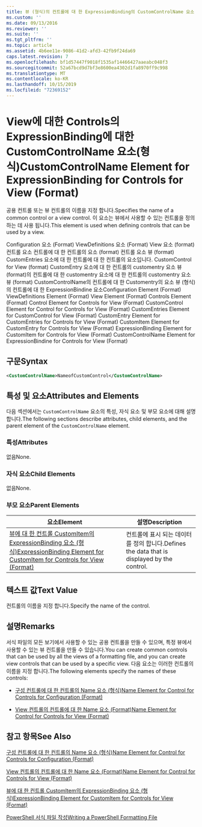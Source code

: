 ```yaml
---
title: 뷰 (형식)의 컨트롤에 대 한 ExpressionBinding의 CustomControlName 요소 | Microsoft Docs
ms.custom: ''
ms.date: 09/13/2016
ms.reviewer: ''
ms.suite: ''
ms.tgt_pltfrm: ''
ms.topic: article
ms.assetid: 4b6ee11e-9086-41d2-afd3-42fb9f24da69
caps.latest.revision: 7
ms.openlocfilehash: bf1d57447f9018f1535af14466427aaeabc048f3
ms.sourcegitcommit: 52a67bcd9d7bf3e8600ea4302d1fa8970ff9c998
ms.translationtype: MT
ms.contentlocale: ko-KR
ms.lasthandoff: 10/15/2019
ms.locfileid: "72369152"
---
```

# <a name="customcontrolname-element-for-expressionbinding-for-controls-for-view-format"></a><span data-ttu-id="09a15-102">View에 대한 Controls의 ExpressionBinding에 대한 CustomControlName 요소(형식)</span><span class="sxs-lookup"><span data-stu-id="09a15-102">CustomControlName Element for ExpressionBinding for Controls for View (Format)</span></span>

<span data-ttu-id="09a15-103">공용 컨트롤 또는 뷰 컨트롤의 이름을 지정 합니다.</span><span class="sxs-lookup"><span data-stu-id="09a15-103">Specifies the name of a common control or a view control.</span></span> <span data-ttu-id="09a15-104">이 요소는 뷰에서 사용할 수 있는 컨트롤을 정의 하는 데 사용 됩니다.</span><span class="sxs-lookup"><span data-stu-id="09a15-104">This element is used when defining controls that can be used by a view.</span></span>

<span data-ttu-id="09a15-105">Configuration 요소 (Format) ViewDefinitions 요소 (Format) View 요소 (format) 컨트롤 요소 컨트롤에 대 한 컨트롤의 요소 (format) 컨트롤 요소 뷰 (format) CustomEntries 요소에 대 한 컨트롤에 대 한 컨트롤의 요소입니다. CustomControl for View (format) CustomEntry 요소에 대 한 컨트롤의 customentry 요소 뷰 (format)의 컨트롤에 대 한 customentry 요소에 대 한 컨트롤의 customentry 요소 뷰 (format) CustomControlName의 컨트롤에 대 한 Customentry의 요소 뷰 (형식)의 컨트롤에 대 한 ExpressionBindine 요소</span><span class="sxs-lookup"><span data-stu-id="09a15-105">Configuration Element (Format) ViewDefinitions Element (Format) View Element (Format) Controls Element (Format) Control Element for Controls for View (Format) CustomControl Element for Control for Controls for View (Format) CustomEntries Element for CustomControl for View (Format) CustomEntry Element for CustomEntries for Controls for View (Format) CustomItem Element for CustomEntry for Controls for View (Format) ExpressionBinding Element for CustomItem for Controls for View (Format) CustomControlName Element for ExpressionBindine for Controls for View (Format)</span></span>

## <a name="syntax"></a><span data-ttu-id="09a15-106">구문</span><span class="sxs-lookup"><span data-stu-id="09a15-106">Syntax</span></span>

```xml
<CustomControlName>NameofCustomControl</CustomControlName>
```

## <a name="attributes-and-elements"></a><span data-ttu-id="09a15-107">특성 및 요소</span><span class="sxs-lookup"><span data-stu-id="09a15-107">Attributes and Elements</span></span>

<span data-ttu-id="09a15-108">다음 섹션에서는 `CustomControlName` 요소의 특성, 자식 요소 및 부모 요소에 대해 설명 합니다.</span><span class="sxs-lookup"><span data-stu-id="09a15-108">The following sections describe attributes, child elements, and the parent element of the `CustomControlName` element.</span></span>

### <a name="attributes"></a><span data-ttu-id="09a15-109">특성</span><span class="sxs-lookup"><span data-stu-id="09a15-109">Attributes</span></span>

<span data-ttu-id="09a15-110">없음</span><span class="sxs-lookup"><span data-stu-id="09a15-110">None.</span></span>

### <a name="child-elements"></a><span data-ttu-id="09a15-111">자식 요소</span><span class="sxs-lookup"><span data-stu-id="09a15-111">Child Elements</span></span>

<span data-ttu-id="09a15-112">없음</span><span class="sxs-lookup"><span data-stu-id="09a15-112">None.</span></span>

### <a name="parent-elements"></a><span data-ttu-id="09a15-113">부모 요소</span><span class="sxs-lookup"><span data-stu-id="09a15-113">Parent Elements</span></span>

|<span data-ttu-id="09a15-114">요소</span><span class="sxs-lookup"><span data-stu-id="09a15-114">Element</span></span>|<span data-ttu-id="09a15-115">설명</span><span class="sxs-lookup"><span data-stu-id="09a15-115">Description</span></span>|
|-------------|-----------------|
|[<span data-ttu-id="09a15-116">뷰에 대 한 컨트롤 CustomItem의 ExpressionBinding 요소 (형식)</span><span class="sxs-lookup"><span data-stu-id="09a15-116">ExpressionBinding Element for CustomItem for Controls for View (Format)</span></span>](./expressionbinding-element-for-customitem-for-controls-for-view-format.md)|<span data-ttu-id="09a15-117">컨트롤에 표시 되는 데이터를 정의 합니다.</span><span class="sxs-lookup"><span data-stu-id="09a15-117">Defines the data that is displayed by the control.</span></span>|

## <a name="text-value"></a><span data-ttu-id="09a15-118">텍스트 값</span><span class="sxs-lookup"><span data-stu-id="09a15-118">Text Value</span></span>

<span data-ttu-id="09a15-119">컨트롤의 이름을 지정 합니다.</span><span class="sxs-lookup"><span data-stu-id="09a15-119">Specify the name of the control.</span></span>

## <a name="remarks"></a><span data-ttu-id="09a15-120">설명</span><span class="sxs-lookup"><span data-stu-id="09a15-120">Remarks</span></span>

<span data-ttu-id="09a15-121">서식 파일의 모든 보기에서 사용할 수 있는 공용 컨트롤을 만들 수 있으며, 특정 뷰에서 사용할 수 있는 뷰 컨트롤을 만들 수 있습니다.</span><span class="sxs-lookup"><span data-stu-id="09a15-121">You can create common controls that can be used by all the views of a formatting file, and you can create view controls that can be used by a specific view.</span></span> <span data-ttu-id="09a15-122">다음 요소는 이러한 컨트롤의 이름을 지정 합니다.</span><span class="sxs-lookup"><span data-stu-id="09a15-122">The following elements specify the names of these controls:</span></span>

- [<span data-ttu-id="09a15-123">구성 컨트롤에 대 한 컨트롤의 Name 요소 (형식)</span><span class="sxs-lookup"><span data-stu-id="09a15-123">Name Element for Control for Controls for Configuration (Format)</span></span>](./name-element-for-control-for-controls-for-configuration-format.md)

- [<span data-ttu-id="09a15-124">View 컨트롤의 컨트롤에 대 한 Name 요소 (Format)</span><span class="sxs-lookup"><span data-stu-id="09a15-124">Name Element for Control for Controls for View (Format)</span></span>](./name-element-for-control-for-controls-for-view-format.md)

## <a name="see-also"></a><span data-ttu-id="09a15-125">참고 항목</span><span class="sxs-lookup"><span data-stu-id="09a15-125">See Also</span></span>

[<span data-ttu-id="09a15-126">구성 컨트롤에 대 한 컨트롤의 Name 요소 (형식)</span><span class="sxs-lookup"><span data-stu-id="09a15-126">Name Element for Control for Controls for Configuration (Format)</span></span>](./name-element-for-control-for-controls-for-configuration-format.md)

[<span data-ttu-id="09a15-127">View 컨트롤의 컨트롤에 대 한 Name 요소 (Format)</span><span class="sxs-lookup"><span data-stu-id="09a15-127">Name Element for Control for Controls for View (Format)</span></span>](./name-element-for-control-for-controls-for-view-format.md)

[<span data-ttu-id="09a15-128">뷰에 대 한 컨트롤 CustomItem의 ExpressionBinding 요소 (형식)</span><span class="sxs-lookup"><span data-stu-id="09a15-128">ExpressionBinding Element for CustomItem for Controls for View (Format)</span></span>](./expressionbinding-element-for-customitem-for-controls-for-view-format.md)

[<span data-ttu-id="09a15-129">PowerShell 서식 파일 작성</span><span class="sxs-lookup"><span data-stu-id="09a15-129">Writing a PowerShell Formatting File</span></span>](./writing-a-powershell-formatting-file.md)
